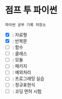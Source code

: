 # 점프 투 파이썬

    파이썬 공부 기록 저장소

- [x] : 자료형
- [x] : 반복문
- [ ] : 함수
- [ ] : 클래스
- [ ] : 모듈
- [ ] : 패키지
- [ ] : 예외처리
- [ ] : 프로그래밍 실습
- [ ] : 정규표현식
- [ ] : 코딩 면허 시험
